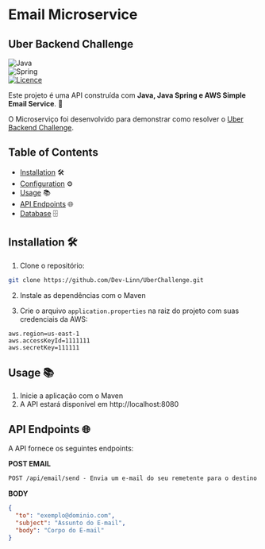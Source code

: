 # Email Microservice  
## Uber Backend Challenge

![Java](https://img.shields.io/badge/java-%23ED8B00.svg?style=for-the-badge&logo=openjdk&logoColor=white)  
![Spring](https://img.shields.io/badge/spring-%236DB33F.svg?style=for-the-badge&logo=spring&logoColor=white)  
[![Licence](https://img.shields.io/github/license/Ileriayo/markdown-badges?style=for-the-badge)](./LICENSE)

Este projeto é uma API construída com **Java, Java Spring e AWS Simple Email Service**. 🚀

O Microserviço foi desenvolvido para demonstrar como resolver o [Uber Backend Challenge](https://github.com/uber-archive/coding-challenge-tools/blob/master/coding_challenge.md).

## Table of Contents

- [Installation](#installation) 🛠️
- [Configuration](#configuration) ⚙️
- [Usage](#usage) 📚
- [API Endpoints](#api-endpoints) 🌐
- [Database](#database) 🗄️

## Installation 🛠️

1. Clone o repositório:

```bash
git clone https://github.com/Dev-Linn/UberChallenge.git
```

2. Instale as dependências com o Maven

3. Crie o arquivo `application.properties` na raiz do projeto com suas credenciais da AWS:

```properties
aws.region=us-east-1
aws.accessKeyId=1111111
aws.secretKey=111111
```

## Usage 📚

1. Inicie a aplicação com o Maven
2. A API estará disponível em http://localhost:8080

## API Endpoints 🌐  
A API fornece os seguintes endpoints:

**POST EMAIL**  
```markdown
POST /api/email/send - Envia um e-mail do seu remetente para o destino
```

**BODY**  
```json
{
  "to": "exemplo@dominio.com",
  "subject": "Assunto do E-mail",
  "body": "Corpo do E-mail"
}
```
